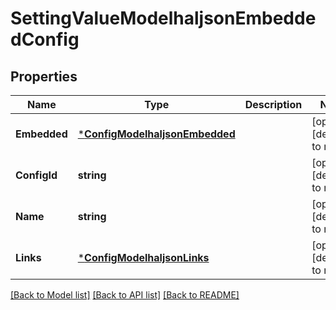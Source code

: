 # SettingValueModelhaljsonEmbeddedConfig

## Properties
Name | Type | Description | Notes
------------ | ------------- | ------------- | -------------
**Embedded** | [***ConfigModelhaljsonEmbedded**](ConfigModelhaljson__embedded.md) |  | [optional] [default to null]
**ConfigId** | **string** |  | [optional] [default to null]
**Name** | **string** |  | [optional] [default to null]
**Links** | [***ConfigModelhaljsonLinks**](ConfigModelhaljson__links.md) |  | [optional] [default to null]

[[Back to Model list]](../README.md#documentation-for-models) [[Back to API list]](../README.md#documentation-for-api-endpoints) [[Back to README]](../README.md)

